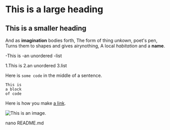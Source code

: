 # This is a large heading

## This is a smaller heading

And as **imagination** bodies forth,
The form of thing *unkown*, poet's pen,
Turns them to shapes and gives airynothing,
A local *habitation* and a **name**.

-This is
-an unordered
-list

1.This is
2.an unordered
3.list

Here is `some code` in the middle of a sentence.

````
This is
a block
of code
````

Here is how you make [a link](https://www.wikipedia.org/).

![This is an image.](https://github.com/yihui/xaringanreleases/download/v0.0.2/karl-moustache.jpg)

nano README.md
